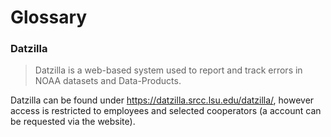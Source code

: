# Glossary

### Datzilla

> Datzilla is a web-based system used to report and track errors in NOAA datasets and Data-Products.

Datzilla can be found under <https://datzilla.srcc.lsu.edu/datzilla/>, however access is restricted to employees and selected cooperators (a account can be requested via the website).
